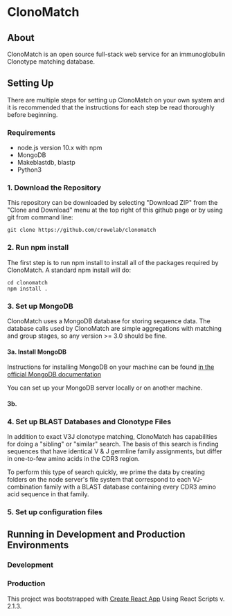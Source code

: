 # ClonoMatch

## About

ClonoMatch is an open source full-stack web service for an immunoglobulin Clonotype matching database.

## Setting Up

There are multiple steps for setting up ClonoMatch on your own system and it is recommended that the instructions for each step be read thoroughly before beginning.

### Requirements
- node.js version 10.x with npm
- MongoDB
- Makeblastdb, blastp
- Python3

### 1. Download the Repository
This repository can be downloaded by selecting "Download ZIP" from the "Clone and Download" menu at the top right of this github page or by using git from command line:

```
git clone https://github.com/crowelab/clonomatch
```

### 2. Run npm install
The first step is to run npm install to install all of the packages required by ClonoMatch. A standard npm install will do:

```
cd clonomatch
npm install .
```

### 3. Set up MongoDB
ClonoMatch uses a MongoDB database for storing sequence data. The database calls used by ClonoMatch are simple aggregations with matching and group stages, so any version >= 3.0 should be fine.

#### 3a. Install MongoDB

Instructions for installing MongoDB on your machine can be found [in the official MongoDB documentation](https://docs.mongodb.com/manual/installation/)

You can set up your MongoDB server locally or on another machine.

#### 3b. 

### 4. Set up BLAST Databases and Clonotype Files
In addition to exact V3J clonotype matching, ClonoMatch has capabilities for doing a "sibling" or "similar" search. The basis of this search is finding sequences that have identical V & J germline family assignments, but differ in one-to-few amino acids in the CDR3 region.

To perform this type of search quickly, we prime the data by creating folders on the node server's file system that correspond to each VJ-combination family with a BLAST database containing every CDR3 amino acid sequence in that family.

### 5. Set up configuration files

## Running in Development and Production Environments

### Development

### Production



This project was bootstrapped with [Create React App](https://github.com/facebookincubator/create-react-app) Using React Scripts v. 2.1.3.
